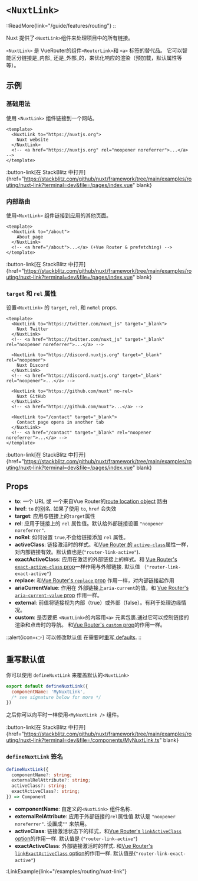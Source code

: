 # `<NuxtLink>`

::ReadMore{link="/guide/features/routing"}
::

Nuxt 提供了`<NuxtLink>`组件来处理项目中的所有链接。

`<NuxtLink>` 是 VueRouter的组件`<RouterLink>`和 `<a>` 标签的替代品。 它可以智能区分链接是_内部_ 还是_外部_的，来优化响应的渲染（预加载，默认属性等等）。

## 示例

### 基础用法

使用 `<NuxtLink>` 组件链接到一个网站。

```vue [app.vue]
<template>
  <NuxtLink to="https://nuxtjs.org">
    Nuxt website
  </NuxtLink>
  <!-- <a href="https://nuxtjs.org" rel="noopener noreferrer">...</a> -->
</template>
```

:button-link[在 StackBlitz 中打开]{href="https://stackblitz.com/github/nuxt/framework/tree/main/examples/routing/nuxt-link?terminal=dev&file=/pages/index.vue" blank}

### 内部路由

使用`<NuxtLink>` 组件链接到应用的其他页面。

```vue [pages/index.vue]
<template>
  <NuxtLink to="/about">
    About page
  </NuxtLink>
  <!-- <a href="/about">...</a> (+Vue Router & prefetching) -->
</template>
```

:button-link[在 StackBlitz 中打开]{href="https://stackblitz.com/github/nuxt/framework/tree/main/examples/routing/nuxt-link?terminal=dev&file=/pages/index.vue" blank}

### `target` 和 `rel` 属性

设置`<NuxtLink>` 的 `target`, `rel`, 和 `noRel` props.

```vue [app.vue]
<template>
  <NuxtLink to="https://twitter.com/nuxt_js" target="_blank">
    Nuxt Twitter
  </NuxtLink>
  <!-- <a href="https://twitter.com/nuxt_js" target="_blank" rel="noopener noreferrer">...</a> -->

  <NuxtLink to="https://discord.nuxtjs.org" target="_blank" rel="noopener">
    Nuxt Discord
  </NuxtLink>
  <!-- <a href="https://discord.nuxtjs.org" target="_blank" rel="noopener">...</a> -->

  <NuxtLink to="https://github.com/nuxt" no-rel>
    Nuxt GitHub
  </NuxtLink>
  <!-- <a href="https://github.com/nuxt">...</a> -->

  <NuxtLink to="/contact" target="_blank">
    Contact page opens in another tab
  </NuxtLink>
  <!-- <a href="/contact" target="_blank" rel="noopener noreferrer">...</a> -->
</template>
```

:button-link[在 StackBlitz 中打开]{href="https://stackblitz.com/github/nuxt/framework/tree/main/examples/routing/nuxt-link?terminal=dev&file=/pages/index.vue" blank}

## Props

- **to**: 一个 URL 或 一个来自Vue Router的[route location object](https://router.vuejs.org/api/#routelocationraw) 路由
- **href**:  `to` 的别名. 如果了使用 `to`, `href` 会失效
- **target**: 应用与链接上的`target`属性
- **rel**: 应用于链接上的 `rel` 属性值。默认给外部链接设置 `"noopener noreferrer"`.
- **noRel**: 如何设置 `true`,不会给链接添加 `rel` 属性。
- **activeClass**: 链接激活时的样式。和[Vue Router 的 `active-class`](https://router.vuejs.org/api/#active-class)属性一样，对内部链接有效。默认值也是(`"router-link-active"`).
- **exactActiveClass**: 应用在激活的外部链接上的样式。和 [Vue Router's `exact-active-class` prop](https://router.vuejs.org/api/#exact-active-class)一样作用与外部链接. 默认值 （`"router-link-exact-active"`)
- **replace**: 和[Vue Router's `replace` prop](https://router.vuejs.org/api/#replace) 作用一样，对内部链接起作用
- **ariaCurrentValue**: 作用在  外部链接上`aria-current`的值，和 [Vue Router's `aria-current-value` prop](https://router.vuejs.org/api/#aria-current-value) 作用一样。
- **external**: 前值将链接视为内部（true）或外部（false）。有利于处理边缘情况。
- **custom**: 是否要把 `<NuxtLink>`的内容用`<a>` 元素包裹.通过它可以控制链接的渲染和点击时的导航。 和[Vue Router's `custom` prop](https://router.vuejs.org/api/#custom)的作用一样。

::alert{icon=👉}
可以修改默认值 在需要时[重写 defaults](#重写默认值).
::

## 重写默认值

你可以使用 `defineNuxtLink` 来覆盖默认的`<NuxtLink>`

```js [components/MyNuxtLink.ts]
export default defineNuxtLink({
  componentName: 'MyNuxtLink',
  /* see signature below for more */
})
```

之后你可以向平时一样使用`<MyNuxtLink />` 组件。

:button-link[在 StackBlitz 中打开]{href="https://stackblitz.com/github/nuxt/framework/tree/main/examples/routing/nuxt-link?terminal=dev&file=/components/MyNuxtLink.ts" blank}

### `defineNuxtLink` 签名

```ts
defineNuxtLink({
  componentName?: string;
  externalRelAttribute?: string;
  activeClass?: string;
  exactActiveClass?: string;
}) => Component
```

- **componentName**: 自定义的`<NuxtLink>` 组件名称.
- **externalRelAttribute**: 应用于外部链接的`rel`属性值.默认是 `"noopener noreferrer"`. 设置成`""` 来禁用。
- **activeClass**: 链接激活状态下的样式，和[Vue Router's `linkActiveClass` option](https://router.vuejs.org/api/#linkactiveclass)的作用一样. 默认值是 (`"router-link-active"`)
- **exactActiveClass**: 外部链接激活时的样式. 和[Vue Router's `linkExactActiveClass` option](https://router.vuejs.org/api/#linkexactactiveclass)的作用一样. 默认值是(`"router-link-exact-active"`)

:LinkExample{link="/examples/routing/nuxt-link"}
